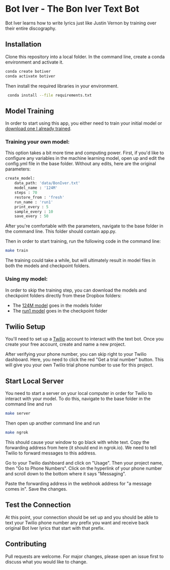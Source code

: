 # Bot Iver - The Bon Iver Text Bot

Bot Iver learns how to write lyrics just like Justin Vernon by training over their entire discography. 

## Installation

Clone this repository into a local folder. In the command line, create a conda environment and activate it.

```bash
conda create botiver
conda activate botiver
```

Then install the required libraries in your environment.

```bash
 conda install --file requirements.txt 
```

## Model Training

In order to start using this app, you either need to train your initial model or [download one I already trained](https://www.dropbox.com/sh/kl0qr3oh63bsi2e/AAA81ClI9km68jQJqE1iwX0Na?dl=0).

### Training your own model:

This option takes a bit more time and computing power. First, if you'd like to configure any variables in the machine learning model, open up and edit the config.yml file in the base folder. Without any edits, here are the original parameters:

```python
create_model:
    data_path: 'data/BonIver.txt'
    model_name : '124M' 
    steps : 70 
    restore_from : 'fresh' 
    run_name : 'run1' 
    print_every : 5 
    sample_every : 10 
    save_every : 50

```

After you're comfortable with the parameters, navigate to the base folder in the command line. This folder should contain app.py. 

Then in order to start training, run the following code in the command line:

```bash
make train
```

The training could take a while, but will ultimately result in model files in both the models and checkpoint folders. 

### Using my model:

In order to skip the training step, you can download the models and checkpoint folders directly from these Dropbox folders:
* The [124M model](https://www.dropbox.com/sh/ixpjn1ey1xnpugc/AACnduiAlvHbiW9QY3XKIm1Da?dl=0) goes in the models folder
* The [run1 model](https://www.dropbox.com/sh/0pzwdql6gewlron/AAAqavneijW6etF_bpD3hYnYa?dl=0) goes in the checkpoint folder

## Twilio Setup

You'll need to set up a [Twilio](https://www.twilio.com/) account to interact with the text bot. Once you create your free account, create and name a new project.

After verifying your phone number, you can skip right to your Twilio dashboard. Here, you need to click the red "Get a trial number" button. This will give you your own Twilio trial phone number to use for this project. 

## Start Local Server

You need to start a server on your local computer in order for Twilio to interact with your model. To do this, navigate to the base folder in the command line and run

```bash
make server
```

Then open up another command line and run

```bash
make ngrok
```

This should cause your window to go black with white text. Copy the forwarding address from here (it should end in ngrok.io). We need to tell Twilio to forward messages to this address. 

Go to your Twilio dashboard and click on "Usage". Then your project name, then "Go to Phone Numbers". Click on the hyperlink of your phone number and scroll down to the bottom where it says "Messaging".

Paste the forwarding address in the webhook address for "a message comes in". Save the changes.

## Test the Connection

At this point, your connection should be set up and you should be able to text your Twilio phone number any prefix you want and receive back original Bot Iver lyrics that start with that prefix.

## Contributing
Pull requests are welcome. For major changes, please open an issue first to discuss what you would like to change.
